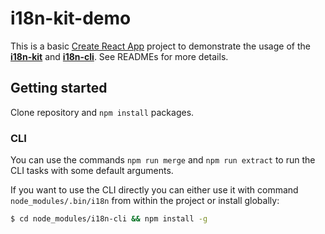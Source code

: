 # i18n-kit-demo

This is a basic [Create React App](https://github.com/facebookincubator/create-react-app) project to
demonstrate the usage of the [**i18n-kit**](https://github.com/rodu30/i18n-kit) and
[**i18n-cli**](https://github.com/rodu30/i18n-cli). See READMEs for more details.

## Getting started

Clone repository and `npm install` packages.

### CLI

You can use the commands `npm run merge` and `npm run extract` to run the CLI tasks with some default arguments.

If you want to use the CLI directly you can either use it with command `node_modules/.bin/i18n` from within the project or install globally:

```bash
$ cd node_modules/i18n-cli && npm install -g
```

